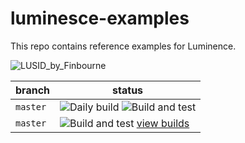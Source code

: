 # luminesce-examples

This repo contains reference examples for Luminence. 


![LUSID_by_Finbourne](https://content.finbourne.com/LUSID_repo.png)

| branch | status |
| --- | --- |
| `master`  | ![Daily build](https://github.com/finbourne/luminesce-examples/workflows/Daily%20build/badge.svg) ![Build and test](https://github.com/finbourne/sample-notebooks/workflows/Build%20and%20test/badge.svg) |
| `master` | ![Build and test](https://github.com/finbourne/luminesce-examples/workflows/Build%20and%20test/badge.svg) [view builds](https://github.com/finbourne/sample-notebooks/actions/workflows/main.yml?query=branch%3Adevelop) |